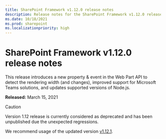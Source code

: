 ```yaml
---
title: SharePoint Framework v1.12.0 release notes
description: Release notes for the SharePoint Framework v1.12.0 release
ms.date: 10/18/2021
ms.prod: sharepoint
ms.localizationpriority: high
---
```

# SharePoint Framework v1.12.0 release notes

This release introduces a new property & event in the Web Part API to detect the rendering width (and changes), improved support for Microsoft Teams solutions, and updates supported versions of Node.js.

**Released:** March 15, 2021

> [!CAUTION]
> Version 1.12 release is currently considered as deprecated and has been unpublished due the unexpected regressions.
>
> We recommend usage of the updated version [v1.12.1](release-1.12.1.md).
